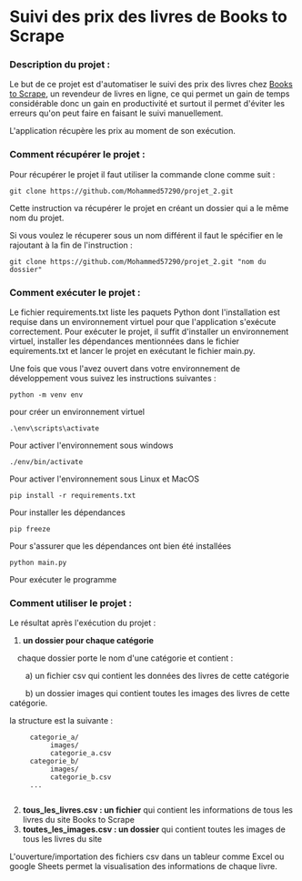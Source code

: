 # Suivi des prix des livres de Books to Scrape

### Description du projet :

  Le but de ce projet est d'automatiser le suivi des prix des livres chez [Books to Scrape](http://books.toscrape.com/), un revendeur de livres en ligne, ce qui permet un gain de temps 
  considérable donc un gain en productivité et surtout il permet d'éviter les erreurs qu'on peut faire en faisant le suivi manuellement.
  
L'application récupère les prix au moment de son exécution.
  

### Comment récupérer le projet :
Pour récupérer le projet il faut utiliser la commande clone comme suit : 

```commandline
git clone https://github.com/Mohammed57290/projet_2.git 
```
Cette instruction va récupérer le projet en créant un dossier qui a le même nom du projet.

Si vous voulez le récuperer sous un nom différent il faut le spécifier en le rajoutant à la fin de l'instruction :

```commandline
git clone https://github.com/Mohammed57290/projet_2.git "nom du dossier"
```
### Comment exécuter le projet :

Le fichier requirements.txt liste les paquets Python dont l'installation est requise dans un environnement virtuel pour que l'application s'exécute correctement. 
Pour exécuter le projet, il suffit d'installer un environnement virtuel, installer les dépendances mentionnées dans le fichier equirements.txt et lancer le projet 
en exécutant le fichier main.py.


Une fois que vous l'avez ouvert dans votre environnement de développement vous suivez les instructions suivantes :

````commandline
python -m venv env
````
pour créer un environnement virtuel

````
.\env\scripts\activate
````
Pour activer l'environnement sous windows
````
./env/bin/activate
````
Pour activer l'environnement sous Linux et MacOS

````
pip install -r requirements.txt
````
Pour installer les dépendances
````
pip freeze
````
Pour s'assurer que les dépendances ont bien été installées
````
python main.py
````
Pour exécuter le programme

### Comment utiliser le projet :

Le résultat après l'exécution du projet :

1. **un dossier pour chaque catégorie** 


&emsp;chaque dossier porte le nom d'une catégorie et contient :

&emsp;&emsp;a) un fichier csv qui contient les données des livres de cette catégorie

&emsp;&emsp;b) un dossier images qui contient toutes les images des livres de cette catégorie.

la structure est la suivante :

```
     categorie_a/
          images/
          categorie_a.csv
     categorie_b/
          images/
          categorie_b.csv
     ...
   
```
2. **tous_les_livres.csv : un fichier** qui contient les informations de tous les livres du site Books to Scrape
3. **toutes_les_images.csv : un dossier** qui contient toutes les images de tous les livres du site

L'ouverture/importation des fichiers csv dans un tableur comme Excel ou google Sheets permet la visualisation des informations de chaque livre.
